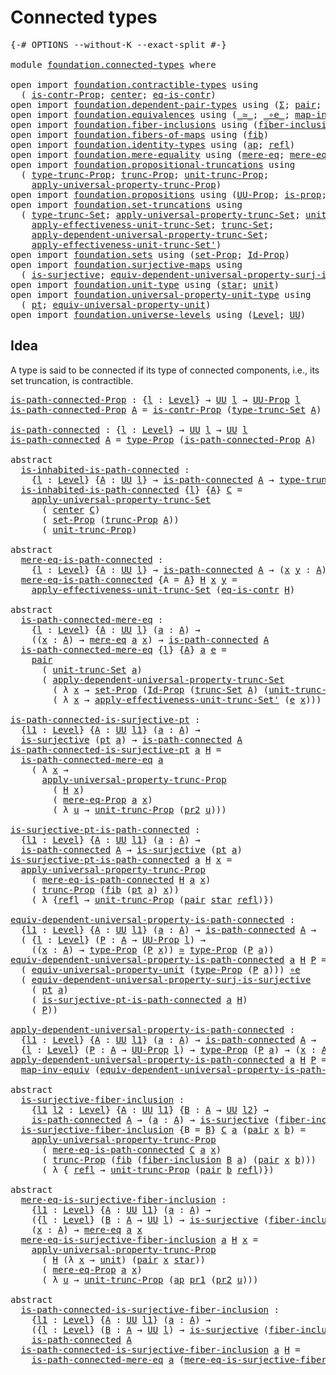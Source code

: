 # Connected types

<pre class="Agda"><a id="28" class="Symbol">{-#</a> <a id="32" class="Keyword">OPTIONS</a> <a id="40" class="Pragma">--without-K</a> <a id="52" class="Pragma">--exact-split</a> <a id="66" class="Symbol">#-}</a>

<a id="71" class="Keyword">module</a> <a id="78" href="foundation.connected-types.html" class="Module">foundation.connected-types</a> <a id="105" class="Keyword">where</a>

<a id="112" class="Keyword">open</a> <a id="117" class="Keyword">import</a> <a id="124" href="foundation.contractible-types.html" class="Module">foundation.contractible-types</a> <a id="154" class="Keyword">using</a>
  <a id="162" class="Symbol">(</a> <a id="164" href="foundation.contractible-types.html#2659" class="Function">is-contr-Prop</a><a id="177" class="Symbol">;</a> <a id="179" href="foundation-core.contractible-types.html#1018" class="Function">center</a><a id="185" class="Symbol">;</a> <a id="187" href="foundation-core.contractible-types.html#1232" class="Function">eq-is-contr</a><a id="198" class="Symbol">)</a>
<a id="200" class="Keyword">open</a> <a id="205" class="Keyword">import</a> <a id="212" href="foundation.dependent-pair-types.html" class="Module">foundation.dependent-pair-types</a> <a id="244" class="Keyword">using</a> <a id="250" class="Symbol">(</a><a id="251" href="foundation-core.dependent-pair-types.html#502" class="Record">Σ</a><a id="252" class="Symbol">;</a> <a id="254" href="foundation-core.dependent-pair-types.html#575" class="InductiveConstructor">pair</a><a id="258" class="Symbol">;</a> <a id="260" href="foundation-core.dependent-pair-types.html#592" class="Field">pr1</a><a id="263" class="Symbol">;</a> <a id="265" href="foundation-core.dependent-pair-types.html#604" class="Field">pr2</a><a id="268" class="Symbol">)</a>
<a id="270" class="Keyword">open</a> <a id="275" class="Keyword">import</a> <a id="282" href="foundation.equivalences.html" class="Module">foundation.equivalences</a> <a id="306" class="Keyword">using</a> <a id="312" class="Symbol">(</a><a id="313" href="foundation-core.equivalences.html#1607" class="Function Operator">_≃_</a><a id="316" class="Symbol">;</a> <a id="318" href="foundation-core.equivalences.html#7843" class="Function Operator">_∘e_</a><a id="322" class="Symbol">;</a> <a id="324" href="foundation-core.equivalences.html#5022" class="Function">map-inv-equiv</a><a id="337" class="Symbol">)</a>
<a id="339" class="Keyword">open</a> <a id="344" class="Keyword">import</a> <a id="351" href="foundation.fiber-inclusions.html" class="Module">foundation.fiber-inclusions</a> <a id="379" class="Keyword">using</a> <a id="385" class="Symbol">(</a><a id="386" href="foundation.fiber-inclusions.html#1816" class="Function">fiber-inclusion</a><a id="401" class="Symbol">)</a>
<a id="403" class="Keyword">open</a> <a id="408" class="Keyword">import</a> <a id="415" href="foundation.fibers-of-maps.html" class="Module">foundation.fibers-of-maps</a> <a id="441" class="Keyword">using</a> <a id="447" class="Symbol">(</a><a id="448" href="foundation-core.fibers-of-maps.html#928" class="Function">fib</a><a id="451" class="Symbol">)</a>
<a id="453" class="Keyword">open</a> <a id="458" class="Keyword">import</a> <a id="465" href="foundation.identity-types.html" class="Module">foundation.identity-types</a> <a id="491" class="Keyword">using</a> <a id="497" class="Symbol">(</a><a id="498" href="foundation-core.identity-types.html#2853" class="Function">ap</a><a id="500" class="Symbol">;</a> <a id="502" href="foundation-core.identity-types.html#694" class="InductiveConstructor">refl</a><a id="506" class="Symbol">)</a>
<a id="508" class="Keyword">open</a> <a id="513" class="Keyword">import</a> <a id="520" href="foundation.mere-equality.html" class="Module">foundation.mere-equality</a> <a id="545" class="Keyword">using</a> <a id="551" class="Symbol">(</a><a id="552" href="foundation.mere-equality.html#1100" class="Function">mere-eq</a><a id="559" class="Symbol">;</a> <a id="561" href="foundation.mere-equality.html#1000" class="Function">mere-eq-Prop</a><a id="573" class="Symbol">)</a>
<a id="575" class="Keyword">open</a> <a id="580" class="Keyword">import</a> <a id="587" href="foundation.propositional-truncations.html" class="Module">foundation.propositional-truncations</a> <a id="624" class="Keyword">using</a>
  <a id="632" class="Symbol">(</a> <a id="634" href="foundation.propositional-truncations.html#2012" class="Function">type-trunc-Prop</a><a id="649" class="Symbol">;</a> <a id="651" href="foundation.propositional-truncations.html#2510" class="Function">trunc-Prop</a><a id="661" class="Symbol">;</a> <a id="663" href="foundation.propositional-truncations.html#2096" class="Function">unit-trunc-Prop</a><a id="678" class="Symbol">;</a>
    <a id="684" href="foundation.propositional-truncations.html#5581" class="Function">apply-universal-property-trunc-Prop</a><a id="719" class="Symbol">)</a>
<a id="721" class="Keyword">open</a> <a id="726" class="Keyword">import</a> <a id="733" href="foundation.propositions.html" class="Module">foundation.propositions</a> <a id="757" class="Keyword">using</a> <a id="763" class="Symbol">(</a><a id="764" href="foundation-core.propositions.html#1322" class="Function">UU-Prop</a><a id="771" class="Symbol">;</a> <a id="773" href="foundation-core.propositions.html#1246" class="Function">is-prop</a><a id="780" class="Symbol">;</a> <a id="782" href="foundation-core.propositions.html#1424" class="Function">type-Prop</a><a id="791" class="Symbol">)</a>
<a id="793" class="Keyword">open</a> <a id="798" class="Keyword">import</a> <a id="805" href="foundation.set-truncations.html" class="Module">foundation.set-truncations</a> <a id="832" class="Keyword">using</a>
  <a id="840" class="Symbol">(</a> <a id="842" href="foundation.set-truncations.html#3386" class="Postulate">type-trunc-Set</a><a id="856" class="Symbol">;</a> <a id="858" href="foundation.set-truncations.html#5109" class="Function">apply-universal-property-trunc-Set</a><a id="892" class="Symbol">;</a> <a id="894" href="foundation.set-truncations.html#3650" class="Postulate">unit-trunc-Set</a><a id="908" class="Symbol">;</a>
    <a id="914" href="foundation.set-truncations.html#7885" class="Function">apply-effectiveness-unit-trunc-Set</a><a id="948" class="Symbol">;</a> <a id="950" href="foundation.set-truncations.html#3518" class="Function">trunc-Set</a><a id="959" class="Symbol">;</a>
    <a id="965" href="foundation.set-truncations.html#6096" class="Function">apply-dependent-universal-property-trunc-Set</a><a id="1009" class="Symbol">;</a>
    <a id="1015" href="foundation.set-truncations.html#8139" class="Function">apply-effectiveness-unit-trunc-Set&#39;</a><a id="1050" class="Symbol">)</a>
<a id="1052" class="Keyword">open</a> <a id="1057" class="Keyword">import</a> <a id="1064" href="foundation.sets.html" class="Module">foundation.sets</a> <a id="1080" class="Keyword">using</a> <a id="1086" class="Symbol">(</a><a id="1087" href="foundation-core.sets.html#3062" class="Function">set-Prop</a><a id="1095" class="Symbol">;</a> <a id="1097" href="foundation-core.sets.html#1407" class="Function">Id-Prop</a><a id="1104" class="Symbol">)</a>
<a id="1106" class="Keyword">open</a> <a id="1111" class="Keyword">import</a> <a id="1118" href="foundation.surjective-maps.html" class="Module">foundation.surjective-maps</a> <a id="1145" class="Keyword">using</a>
  <a id="1153" class="Symbol">(</a> <a id="1155" href="foundation.surjective-maps.html#1905" class="Function">is-surjective</a><a id="1168" class="Symbol">;</a> <a id="1170" href="foundation.surjective-maps.html#4745" class="Function">equiv-dependent-universal-property-surj-is-surjective</a><a id="1223" class="Symbol">)</a>
<a id="1225" class="Keyword">open</a> <a id="1230" class="Keyword">import</a> <a id="1237" href="foundation.unit-type.html" class="Module">foundation.unit-type</a> <a id="1258" class="Keyword">using</a> <a id="1264" class="Symbol">(</a><a id="1265" href="foundation.unit-type.html#999" class="InductiveConstructor">star</a><a id="1269" class="Symbol">;</a> <a id="1271" href="foundation.unit-type.html#975" class="Datatype">unit</a><a id="1275" class="Symbol">)</a>
<a id="1277" class="Keyword">open</a> <a id="1282" class="Keyword">import</a> <a id="1289" href="foundation.universal-property-unit-type.html" class="Module">foundation.universal-property-unit-type</a> <a id="1329" class="Keyword">using</a>
  <a id="1337" class="Symbol">(</a> <a id="1339" href="foundation.universal-property-unit-type.html#1457" class="Function">pt</a><a id="1341" class="Symbol">;</a> <a id="1343" href="foundation.universal-property-unit-type.html#2144" class="Function">equiv-universal-property-unit</a><a id="1372" class="Symbol">)</a>
<a id="1374" class="Keyword">open</a> <a id="1379" class="Keyword">import</a> <a id="1386" href="foundation.universe-levels.html" class="Module">foundation.universe-levels</a> <a id="1413" class="Keyword">using</a> <a id="1419" class="Symbol">(</a><a id="1420" href="Agda.Primitive.html#597" class="Postulate">Level</a><a id="1425" class="Symbol">;</a> <a id="1427" href="foundation-core.universe-levels.html#222" class="Primitive">UU</a><a id="1429" class="Symbol">)</a>
</pre>
## Idea

A type is said to be connected if its type of connected components, i.e., its set truncation, is contractible.

<pre class="Agda"><a id="is-path-connected-Prop"></a><a id="1565" href="foundation.connected-types.html#1565" class="Function">is-path-connected-Prop</a> <a id="1588" class="Symbol">:</a> <a id="1590" class="Symbol">{</a><a id="1591" href="foundation.connected-types.html#1591" class="Bound">l</a> <a id="1593" class="Symbol">:</a> <a id="1595" href="Agda.Primitive.html#597" class="Postulate">Level</a><a id="1600" class="Symbol">}</a> <a id="1602" class="Symbol">→</a> <a id="1604" href="foundation-core.universe-levels.html#222" class="Primitive">UU</a> <a id="1607" href="foundation.connected-types.html#1591" class="Bound">l</a> <a id="1609" class="Symbol">→</a> <a id="1611" href="foundation-core.propositions.html#1322" class="Function">UU-Prop</a> <a id="1619" href="foundation.connected-types.html#1591" class="Bound">l</a>
<a id="1621" href="foundation.connected-types.html#1565" class="Function">is-path-connected-Prop</a> <a id="1644" href="foundation.connected-types.html#1644" class="Bound">A</a> <a id="1646" class="Symbol">=</a> <a id="1648" href="foundation.contractible-types.html#2659" class="Function">is-contr-Prop</a> <a id="1662" class="Symbol">(</a><a id="1663" href="foundation.set-truncations.html#3386" class="Postulate">type-trunc-Set</a> <a id="1678" href="foundation.connected-types.html#1644" class="Bound">A</a><a id="1679" class="Symbol">)</a>

<a id="is-path-connected"></a><a id="1682" href="foundation.connected-types.html#1682" class="Function">is-path-connected</a> <a id="1700" class="Symbol">:</a> <a id="1702" class="Symbol">{</a><a id="1703" href="foundation.connected-types.html#1703" class="Bound">l</a> <a id="1705" class="Symbol">:</a> <a id="1707" href="Agda.Primitive.html#597" class="Postulate">Level</a><a id="1712" class="Symbol">}</a> <a id="1714" class="Symbol">→</a> <a id="1716" href="foundation-core.universe-levels.html#222" class="Primitive">UU</a> <a id="1719" href="foundation.connected-types.html#1703" class="Bound">l</a> <a id="1721" class="Symbol">→</a> <a id="1723" href="foundation-core.universe-levels.html#222" class="Primitive">UU</a> <a id="1726" href="foundation.connected-types.html#1703" class="Bound">l</a>
<a id="1728" href="foundation.connected-types.html#1682" class="Function">is-path-connected</a> <a id="1746" href="foundation.connected-types.html#1746" class="Bound">A</a> <a id="1748" class="Symbol">=</a> <a id="1750" href="foundation-core.propositions.html#1424" class="Function">type-Prop</a> <a id="1760" class="Symbol">(</a><a id="1761" href="foundation.connected-types.html#1565" class="Function">is-path-connected-Prop</a> <a id="1784" href="foundation.connected-types.html#1746" class="Bound">A</a><a id="1785" class="Symbol">)</a>

<a id="1788" class="Keyword">abstract</a>
  <a id="is-inhabited-is-path-connected"></a><a id="1799" href="foundation.connected-types.html#1799" class="Function">is-inhabited-is-path-connected</a> <a id="1830" class="Symbol">:</a>
    <a id="1836" class="Symbol">{</a><a id="1837" href="foundation.connected-types.html#1837" class="Bound">l</a> <a id="1839" class="Symbol">:</a> <a id="1841" href="Agda.Primitive.html#597" class="Postulate">Level</a><a id="1846" class="Symbol">}</a> <a id="1848" class="Symbol">{</a><a id="1849" href="foundation.connected-types.html#1849" class="Bound">A</a> <a id="1851" class="Symbol">:</a> <a id="1853" href="foundation-core.universe-levels.html#222" class="Primitive">UU</a> <a id="1856" href="foundation.connected-types.html#1837" class="Bound">l</a><a id="1857" class="Symbol">}</a> <a id="1859" class="Symbol">→</a> <a id="1861" href="foundation.connected-types.html#1682" class="Function">is-path-connected</a> <a id="1879" href="foundation.connected-types.html#1849" class="Bound">A</a> <a id="1881" class="Symbol">→</a> <a id="1883" href="foundation.propositional-truncations.html#2012" class="Function">type-trunc-Prop</a> <a id="1899" href="foundation.connected-types.html#1849" class="Bound">A</a>
  <a id="1903" href="foundation.connected-types.html#1799" class="Function">is-inhabited-is-path-connected</a> <a id="1934" class="Symbol">{</a><a id="1935" href="foundation.connected-types.html#1935" class="Bound">l</a><a id="1936" class="Symbol">}</a> <a id="1938" class="Symbol">{</a><a id="1939" href="foundation.connected-types.html#1939" class="Bound">A</a><a id="1940" class="Symbol">}</a> <a id="1942" href="foundation.connected-types.html#1942" class="Bound">C</a> <a id="1944" class="Symbol">=</a>
    <a id="1950" href="foundation.set-truncations.html#5109" class="Function">apply-universal-property-trunc-Set</a>
      <a id="1991" class="Symbol">(</a> <a id="1993" href="foundation-core.contractible-types.html#1018" class="Function">center</a> <a id="2000" href="foundation.connected-types.html#1942" class="Bound">C</a><a id="2001" class="Symbol">)</a>
      <a id="2009" class="Symbol">(</a> <a id="2011" href="foundation-core.sets.html#3062" class="Function">set-Prop</a> <a id="2020" class="Symbol">(</a><a id="2021" href="foundation.propositional-truncations.html#2510" class="Function">trunc-Prop</a> <a id="2032" href="foundation.connected-types.html#1939" class="Bound">A</a><a id="2033" class="Symbol">))</a>
      <a id="2042" class="Symbol">(</a> <a id="2044" href="foundation.propositional-truncations.html#2096" class="Function">unit-trunc-Prop</a><a id="2059" class="Symbol">)</a>

<a id="2062" class="Keyword">abstract</a>
  <a id="mere-eq-is-path-connected"></a><a id="2073" href="foundation.connected-types.html#2073" class="Function">mere-eq-is-path-connected</a> <a id="2099" class="Symbol">:</a>
    <a id="2105" class="Symbol">{</a><a id="2106" href="foundation.connected-types.html#2106" class="Bound">l</a> <a id="2108" class="Symbol">:</a> <a id="2110" href="Agda.Primitive.html#597" class="Postulate">Level</a><a id="2115" class="Symbol">}</a> <a id="2117" class="Symbol">{</a><a id="2118" href="foundation.connected-types.html#2118" class="Bound">A</a> <a id="2120" class="Symbol">:</a> <a id="2122" href="foundation-core.universe-levels.html#222" class="Primitive">UU</a> <a id="2125" href="foundation.connected-types.html#2106" class="Bound">l</a><a id="2126" class="Symbol">}</a> <a id="2128" class="Symbol">→</a> <a id="2130" href="foundation.connected-types.html#1682" class="Function">is-path-connected</a> <a id="2148" href="foundation.connected-types.html#2118" class="Bound">A</a> <a id="2150" class="Symbol">→</a> <a id="2152" class="Symbol">(</a><a id="2153" href="foundation.connected-types.html#2153" class="Bound">x</a> <a id="2155" href="foundation.connected-types.html#2155" class="Bound">y</a> <a id="2157" class="Symbol">:</a> <a id="2159" href="foundation.connected-types.html#2118" class="Bound">A</a><a id="2160" class="Symbol">)</a> <a id="2162" class="Symbol">→</a> <a id="2164" href="foundation.mere-equality.html#1100" class="Function">mere-eq</a> <a id="2172" href="foundation.connected-types.html#2153" class="Bound">x</a> <a id="2174" href="foundation.connected-types.html#2155" class="Bound">y</a>
  <a id="2178" href="foundation.connected-types.html#2073" class="Function">mere-eq-is-path-connected</a> <a id="2204" class="Symbol">{</a><a id="2205" class="Argument">A</a> <a id="2207" class="Symbol">=</a> <a id="2209" href="foundation.connected-types.html#2209" class="Bound">A</a><a id="2210" class="Symbol">}</a> <a id="2212" href="foundation.connected-types.html#2212" class="Bound">H</a> <a id="2214" href="foundation.connected-types.html#2214" class="Bound">x</a> <a id="2216" href="foundation.connected-types.html#2216" class="Bound">y</a> <a id="2218" class="Symbol">=</a>
    <a id="2224" href="foundation.set-truncations.html#7885" class="Function">apply-effectiveness-unit-trunc-Set</a> <a id="2259" class="Symbol">(</a><a id="2260" href="foundation-core.contractible-types.html#1232" class="Function">eq-is-contr</a> <a id="2272" href="foundation.connected-types.html#2212" class="Bound">H</a><a id="2273" class="Symbol">)</a>

<a id="2276" class="Keyword">abstract</a>
  <a id="is-path-connected-mere-eq"></a><a id="2287" href="foundation.connected-types.html#2287" class="Function">is-path-connected-mere-eq</a> <a id="2313" class="Symbol">:</a>
    <a id="2319" class="Symbol">{</a><a id="2320" href="foundation.connected-types.html#2320" class="Bound">l</a> <a id="2322" class="Symbol">:</a> <a id="2324" href="Agda.Primitive.html#597" class="Postulate">Level</a><a id="2329" class="Symbol">}</a> <a id="2331" class="Symbol">{</a><a id="2332" href="foundation.connected-types.html#2332" class="Bound">A</a> <a id="2334" class="Symbol">:</a> <a id="2336" href="foundation-core.universe-levels.html#222" class="Primitive">UU</a> <a id="2339" href="foundation.connected-types.html#2320" class="Bound">l</a><a id="2340" class="Symbol">}</a> <a id="2342" class="Symbol">(</a><a id="2343" href="foundation.connected-types.html#2343" class="Bound">a</a> <a id="2345" class="Symbol">:</a> <a id="2347" href="foundation.connected-types.html#2332" class="Bound">A</a><a id="2348" class="Symbol">)</a> <a id="2350" class="Symbol">→</a>
    <a id="2356" class="Symbol">((</a><a id="2358" href="foundation.connected-types.html#2358" class="Bound">x</a> <a id="2360" class="Symbol">:</a> <a id="2362" href="foundation.connected-types.html#2332" class="Bound">A</a><a id="2363" class="Symbol">)</a> <a id="2365" class="Symbol">→</a> <a id="2367" href="foundation.mere-equality.html#1100" class="Function">mere-eq</a> <a id="2375" href="foundation.connected-types.html#2343" class="Bound">a</a> <a id="2377" href="foundation.connected-types.html#2358" class="Bound">x</a><a id="2378" class="Symbol">)</a> <a id="2380" class="Symbol">→</a> <a id="2382" href="foundation.connected-types.html#1682" class="Function">is-path-connected</a> <a id="2400" href="foundation.connected-types.html#2332" class="Bound">A</a>
  <a id="2404" href="foundation.connected-types.html#2287" class="Function">is-path-connected-mere-eq</a> <a id="2430" class="Symbol">{</a><a id="2431" href="foundation.connected-types.html#2431" class="Bound">l</a><a id="2432" class="Symbol">}</a> <a id="2434" class="Symbol">{</a><a id="2435" href="foundation.connected-types.html#2435" class="Bound">A</a><a id="2436" class="Symbol">}</a> <a id="2438" href="foundation.connected-types.html#2438" class="Bound">a</a> <a id="2440" href="foundation.connected-types.html#2440" class="Bound">e</a> <a id="2442" class="Symbol">=</a>
    <a id="2448" href="foundation-core.dependent-pair-types.html#575" class="InductiveConstructor">pair</a>
      <a id="2459" class="Symbol">(</a> <a id="2461" href="foundation.set-truncations.html#3650" class="Postulate">unit-trunc-Set</a> <a id="2476" href="foundation.connected-types.html#2438" class="Bound">a</a><a id="2477" class="Symbol">)</a>
      <a id="2485" class="Symbol">(</a> <a id="2487" href="foundation.set-truncations.html#6096" class="Function">apply-dependent-universal-property-trunc-Set</a>
        <a id="2540" class="Symbol">(</a> <a id="2542" class="Symbol">λ</a> <a id="2544" href="foundation.connected-types.html#2544" class="Bound">x</a> <a id="2546" class="Symbol">→</a> <a id="2548" href="foundation-core.sets.html#3062" class="Function">set-Prop</a> <a id="2557" class="Symbol">(</a><a id="2558" href="foundation-core.sets.html#1407" class="Function">Id-Prop</a> <a id="2566" class="Symbol">(</a><a id="2567" href="foundation.set-truncations.html#3518" class="Function">trunc-Set</a> <a id="2577" href="foundation.connected-types.html#2435" class="Bound">A</a><a id="2578" class="Symbol">)</a> <a id="2580" class="Symbol">(</a><a id="2581" href="foundation.set-truncations.html#3650" class="Postulate">unit-trunc-Set</a> <a id="2596" href="foundation.connected-types.html#2438" class="Bound">a</a><a id="2597" class="Symbol">)</a> <a id="2599" href="foundation.connected-types.html#2544" class="Bound">x</a><a id="2600" class="Symbol">))</a>
        <a id="2611" class="Symbol">(</a> <a id="2613" class="Symbol">λ</a> <a id="2615" href="foundation.connected-types.html#2615" class="Bound">x</a> <a id="2617" class="Symbol">→</a> <a id="2619" href="foundation.set-truncations.html#8139" class="Function">apply-effectiveness-unit-trunc-Set&#39;</a> <a id="2655" class="Symbol">(</a><a id="2656" href="foundation.connected-types.html#2440" class="Bound">e</a> <a id="2658" href="foundation.connected-types.html#2615" class="Bound">x</a><a id="2659" class="Symbol">)))</a>

<a id="is-path-connected-is-surjective-pt"></a><a id="2664" href="foundation.connected-types.html#2664" class="Function">is-path-connected-is-surjective-pt</a> <a id="2699" class="Symbol">:</a>
  <a id="2703" class="Symbol">{</a><a id="2704" href="foundation.connected-types.html#2704" class="Bound">l1</a> <a id="2707" class="Symbol">:</a> <a id="2709" href="Agda.Primitive.html#597" class="Postulate">Level</a><a id="2714" class="Symbol">}</a> <a id="2716" class="Symbol">{</a><a id="2717" href="foundation.connected-types.html#2717" class="Bound">A</a> <a id="2719" class="Symbol">:</a> <a id="2721" href="foundation-core.universe-levels.html#222" class="Primitive">UU</a> <a id="2724" href="foundation.connected-types.html#2704" class="Bound">l1</a><a id="2726" class="Symbol">}</a> <a id="2728" class="Symbol">(</a><a id="2729" href="foundation.connected-types.html#2729" class="Bound">a</a> <a id="2731" class="Symbol">:</a> <a id="2733" href="foundation.connected-types.html#2717" class="Bound">A</a><a id="2734" class="Symbol">)</a> <a id="2736" class="Symbol">→</a>
  <a id="2740" href="foundation.surjective-maps.html#1905" class="Function">is-surjective</a> <a id="2754" class="Symbol">(</a><a id="2755" href="foundation.universal-property-unit-type.html#1457" class="Function">pt</a> <a id="2758" href="foundation.connected-types.html#2729" class="Bound">a</a><a id="2759" class="Symbol">)</a> <a id="2761" class="Symbol">→</a> <a id="2763" href="foundation.connected-types.html#1682" class="Function">is-path-connected</a> <a id="2781" href="foundation.connected-types.html#2717" class="Bound">A</a>
<a id="2783" href="foundation.connected-types.html#2664" class="Function">is-path-connected-is-surjective-pt</a> <a id="2818" href="foundation.connected-types.html#2818" class="Bound">a</a> <a id="2820" href="foundation.connected-types.html#2820" class="Bound">H</a> <a id="2822" class="Symbol">=</a>
  <a id="2826" href="foundation.connected-types.html#2287" class="Function">is-path-connected-mere-eq</a> <a id="2852" href="foundation.connected-types.html#2818" class="Bound">a</a>
    <a id="2858" class="Symbol">(</a> <a id="2860" class="Symbol">λ</a> <a id="2862" href="foundation.connected-types.html#2862" class="Bound">x</a> <a id="2864" class="Symbol">→</a>
      <a id="2872" href="foundation.propositional-truncations.html#5581" class="Function">apply-universal-property-trunc-Prop</a>
        <a id="2916" class="Symbol">(</a> <a id="2918" href="foundation.connected-types.html#2820" class="Bound">H</a> <a id="2920" href="foundation.connected-types.html#2862" class="Bound">x</a><a id="2921" class="Symbol">)</a>
        <a id="2931" class="Symbol">(</a> <a id="2933" href="foundation.mere-equality.html#1000" class="Function">mere-eq-Prop</a> <a id="2946" href="foundation.connected-types.html#2818" class="Bound">a</a> <a id="2948" href="foundation.connected-types.html#2862" class="Bound">x</a><a id="2949" class="Symbol">)</a>
        <a id="2959" class="Symbol">(</a> <a id="2961" class="Symbol">λ</a> <a id="2963" href="foundation.connected-types.html#2963" class="Bound">u</a> <a id="2965" class="Symbol">→</a> <a id="2967" href="foundation.propositional-truncations.html#2096" class="Function">unit-trunc-Prop</a> <a id="2983" class="Symbol">(</a><a id="2984" href="foundation-core.dependent-pair-types.html#604" class="Field">pr2</a> <a id="2988" href="foundation.connected-types.html#2963" class="Bound">u</a><a id="2989" class="Symbol">)))</a>

<a id="is-surjective-pt-is-path-connected"></a><a id="2994" href="foundation.connected-types.html#2994" class="Function">is-surjective-pt-is-path-connected</a> <a id="3029" class="Symbol">:</a>
  <a id="3033" class="Symbol">{</a><a id="3034" href="foundation.connected-types.html#3034" class="Bound">l1</a> <a id="3037" class="Symbol">:</a> <a id="3039" href="Agda.Primitive.html#597" class="Postulate">Level</a><a id="3044" class="Symbol">}</a> <a id="3046" class="Symbol">{</a><a id="3047" href="foundation.connected-types.html#3047" class="Bound">A</a> <a id="3049" class="Symbol">:</a> <a id="3051" href="foundation-core.universe-levels.html#222" class="Primitive">UU</a> <a id="3054" href="foundation.connected-types.html#3034" class="Bound">l1</a><a id="3056" class="Symbol">}</a> <a id="3058" class="Symbol">(</a><a id="3059" href="foundation.connected-types.html#3059" class="Bound">a</a> <a id="3061" class="Symbol">:</a> <a id="3063" href="foundation.connected-types.html#3047" class="Bound">A</a><a id="3064" class="Symbol">)</a> <a id="3066" class="Symbol">→</a>
  <a id="3070" href="foundation.connected-types.html#1682" class="Function">is-path-connected</a> <a id="3088" href="foundation.connected-types.html#3047" class="Bound">A</a> <a id="3090" class="Symbol">→</a> <a id="3092" href="foundation.surjective-maps.html#1905" class="Function">is-surjective</a> <a id="3106" class="Symbol">(</a><a id="3107" href="foundation.universal-property-unit-type.html#1457" class="Function">pt</a> <a id="3110" href="foundation.connected-types.html#3059" class="Bound">a</a><a id="3111" class="Symbol">)</a>
<a id="3113" href="foundation.connected-types.html#2994" class="Function">is-surjective-pt-is-path-connected</a> <a id="3148" href="foundation.connected-types.html#3148" class="Bound">a</a> <a id="3150" href="foundation.connected-types.html#3150" class="Bound">H</a> <a id="3152" href="foundation.connected-types.html#3152" class="Bound">x</a> <a id="3154" class="Symbol">=</a>
  <a id="3158" href="foundation.propositional-truncations.html#5581" class="Function">apply-universal-property-trunc-Prop</a>
    <a id="3198" class="Symbol">(</a> <a id="3200" href="foundation.connected-types.html#2073" class="Function">mere-eq-is-path-connected</a> <a id="3226" href="foundation.connected-types.html#3150" class="Bound">H</a> <a id="3228" href="foundation.connected-types.html#3148" class="Bound">a</a> <a id="3230" href="foundation.connected-types.html#3152" class="Bound">x</a><a id="3231" class="Symbol">)</a>
    <a id="3237" class="Symbol">(</a> <a id="3239" href="foundation.propositional-truncations.html#2510" class="Function">trunc-Prop</a> <a id="3250" class="Symbol">(</a><a id="3251" href="foundation-core.fibers-of-maps.html#928" class="Function">fib</a> <a id="3255" class="Symbol">(</a><a id="3256" href="foundation.universal-property-unit-type.html#1457" class="Function">pt</a> <a id="3259" href="foundation.connected-types.html#3148" class="Bound">a</a><a id="3260" class="Symbol">)</a> <a id="3262" href="foundation.connected-types.html#3152" class="Bound">x</a><a id="3263" class="Symbol">))</a>
    <a id="3270" class="Symbol">(</a> <a id="3272" class="Symbol">λ</a> <a id="3274" class="Symbol">{</a><a id="3275" href="foundation-core.identity-types.html#694" class="InductiveConstructor">refl</a> <a id="3280" class="Symbol">→</a> <a id="3282" href="foundation.propositional-truncations.html#2096" class="Function">unit-trunc-Prop</a> <a id="3298" class="Symbol">(</a><a id="3299" href="foundation-core.dependent-pair-types.html#575" class="InductiveConstructor">pair</a> <a id="3304" href="foundation.unit-type.html#999" class="InductiveConstructor">star</a> <a id="3309" href="foundation-core.identity-types.html#694" class="InductiveConstructor">refl</a><a id="3313" class="Symbol">)})</a>

<a id="equiv-dependent-universal-property-is-path-connected"></a><a id="3318" href="foundation.connected-types.html#3318" class="Function">equiv-dependent-universal-property-is-path-connected</a> <a id="3371" class="Symbol">:</a>
  <a id="3375" class="Symbol">{</a><a id="3376" href="foundation.connected-types.html#3376" class="Bound">l1</a> <a id="3379" class="Symbol">:</a> <a id="3381" href="Agda.Primitive.html#597" class="Postulate">Level</a><a id="3386" class="Symbol">}</a> <a id="3388" class="Symbol">{</a><a id="3389" href="foundation.connected-types.html#3389" class="Bound">A</a> <a id="3391" class="Symbol">:</a> <a id="3393" href="foundation-core.universe-levels.html#222" class="Primitive">UU</a> <a id="3396" href="foundation.connected-types.html#3376" class="Bound">l1</a><a id="3398" class="Symbol">}</a> <a id="3400" class="Symbol">(</a><a id="3401" href="foundation.connected-types.html#3401" class="Bound">a</a> <a id="3403" class="Symbol">:</a> <a id="3405" href="foundation.connected-types.html#3389" class="Bound">A</a><a id="3406" class="Symbol">)</a> <a id="3408" class="Symbol">→</a> <a id="3410" href="foundation.connected-types.html#1682" class="Function">is-path-connected</a> <a id="3428" href="foundation.connected-types.html#3389" class="Bound">A</a> <a id="3430" class="Symbol">→</a>
  <a id="3434" class="Symbol">(</a> <a id="3436" class="Symbol">{</a><a id="3437" href="foundation.connected-types.html#3437" class="Bound">l</a> <a id="3439" class="Symbol">:</a> <a id="3441" href="Agda.Primitive.html#597" class="Postulate">Level</a><a id="3446" class="Symbol">}</a> <a id="3448" class="Symbol">(</a><a id="3449" href="foundation.connected-types.html#3449" class="Bound">P</a> <a id="3451" class="Symbol">:</a> <a id="3453" href="foundation.connected-types.html#3389" class="Bound">A</a> <a id="3455" class="Symbol">→</a> <a id="3457" href="foundation-core.propositions.html#1322" class="Function">UU-Prop</a> <a id="3465" href="foundation.connected-types.html#3437" class="Bound">l</a><a id="3466" class="Symbol">)</a> <a id="3468" class="Symbol">→</a>
    <a id="3474" class="Symbol">((</a><a id="3476" href="foundation.connected-types.html#3476" class="Bound">x</a> <a id="3478" class="Symbol">:</a> <a id="3480" href="foundation.connected-types.html#3389" class="Bound">A</a><a id="3481" class="Symbol">)</a> <a id="3483" class="Symbol">→</a> <a id="3485" href="foundation-core.propositions.html#1424" class="Function">type-Prop</a> <a id="3495" class="Symbol">(</a><a id="3496" href="foundation.connected-types.html#3449" class="Bound">P</a> <a id="3498" href="foundation.connected-types.html#3476" class="Bound">x</a><a id="3499" class="Symbol">))</a> <a id="3502" href="foundation-core.equivalences.html#1607" class="Function Operator">≃</a> <a id="3504" href="foundation-core.propositions.html#1424" class="Function">type-Prop</a> <a id="3514" class="Symbol">(</a><a id="3515" href="foundation.connected-types.html#3449" class="Bound">P</a> <a id="3517" href="foundation.connected-types.html#3401" class="Bound">a</a><a id="3518" class="Symbol">))</a>
<a id="3521" href="foundation.connected-types.html#3318" class="Function">equiv-dependent-universal-property-is-path-connected</a> <a id="3574" href="foundation.connected-types.html#3574" class="Bound">a</a> <a id="3576" href="foundation.connected-types.html#3576" class="Bound">H</a> <a id="3578" href="foundation.connected-types.html#3578" class="Bound">P</a> <a id="3580" class="Symbol">=</a>
  <a id="3584" class="Symbol">(</a> <a id="3586" href="foundation.universal-property-unit-type.html#2144" class="Function">equiv-universal-property-unit</a> <a id="3616" class="Symbol">(</a><a id="3617" href="foundation-core.propositions.html#1424" class="Function">type-Prop</a> <a id="3627" class="Symbol">(</a><a id="3628" href="foundation.connected-types.html#3578" class="Bound">P</a> <a id="3630" href="foundation.connected-types.html#3574" class="Bound">a</a><a id="3631" class="Symbol">)))</a> <a id="3635" href="foundation-core.equivalences.html#7843" class="Function Operator">∘e</a>
  <a id="3640" class="Symbol">(</a> <a id="3642" href="foundation.surjective-maps.html#4745" class="Function">equiv-dependent-universal-property-surj-is-surjective</a>
    <a id="3700" class="Symbol">(</a> <a id="3702" href="foundation.universal-property-unit-type.html#1457" class="Function">pt</a> <a id="3705" href="foundation.connected-types.html#3574" class="Bound">a</a><a id="3706" class="Symbol">)</a>
    <a id="3712" class="Symbol">(</a> <a id="3714" href="foundation.connected-types.html#2994" class="Function">is-surjective-pt-is-path-connected</a> <a id="3749" href="foundation.connected-types.html#3574" class="Bound">a</a> <a id="3751" href="foundation.connected-types.html#3576" class="Bound">H</a><a id="3752" class="Symbol">)</a>
    <a id="3758" class="Symbol">(</a> <a id="3760" href="foundation.connected-types.html#3578" class="Bound">P</a><a id="3761" class="Symbol">))</a>

<a id="apply-dependent-universal-property-is-path-connected"></a><a id="3765" href="foundation.connected-types.html#3765" class="Function">apply-dependent-universal-property-is-path-connected</a> <a id="3818" class="Symbol">:</a>
  <a id="3822" class="Symbol">{</a><a id="3823" href="foundation.connected-types.html#3823" class="Bound">l1</a> <a id="3826" class="Symbol">:</a> <a id="3828" href="Agda.Primitive.html#597" class="Postulate">Level</a><a id="3833" class="Symbol">}</a> <a id="3835" class="Symbol">{</a><a id="3836" href="foundation.connected-types.html#3836" class="Bound">A</a> <a id="3838" class="Symbol">:</a> <a id="3840" href="foundation-core.universe-levels.html#222" class="Primitive">UU</a> <a id="3843" href="foundation.connected-types.html#3823" class="Bound">l1</a><a id="3845" class="Symbol">}</a> <a id="3847" class="Symbol">(</a><a id="3848" href="foundation.connected-types.html#3848" class="Bound">a</a> <a id="3850" class="Symbol">:</a> <a id="3852" href="foundation.connected-types.html#3836" class="Bound">A</a><a id="3853" class="Symbol">)</a> <a id="3855" class="Symbol">→</a> <a id="3857" href="foundation.connected-types.html#1682" class="Function">is-path-connected</a> <a id="3875" href="foundation.connected-types.html#3836" class="Bound">A</a> <a id="3877" class="Symbol">→</a>
  <a id="3881" class="Symbol">{</a><a id="3882" href="foundation.connected-types.html#3882" class="Bound">l</a> <a id="3884" class="Symbol">:</a> <a id="3886" href="Agda.Primitive.html#597" class="Postulate">Level</a><a id="3891" class="Symbol">}</a> <a id="3893" class="Symbol">(</a><a id="3894" href="foundation.connected-types.html#3894" class="Bound">P</a> <a id="3896" class="Symbol">:</a> <a id="3898" href="foundation.connected-types.html#3836" class="Bound">A</a> <a id="3900" class="Symbol">→</a> <a id="3902" href="foundation-core.propositions.html#1322" class="Function">UU-Prop</a> <a id="3910" href="foundation.connected-types.html#3882" class="Bound">l</a><a id="3911" class="Symbol">)</a> <a id="3913" class="Symbol">→</a> <a id="3915" href="foundation-core.propositions.html#1424" class="Function">type-Prop</a> <a id="3925" class="Symbol">(</a><a id="3926" href="foundation.connected-types.html#3894" class="Bound">P</a> <a id="3928" href="foundation.connected-types.html#3848" class="Bound">a</a><a id="3929" class="Symbol">)</a> <a id="3931" class="Symbol">→</a> <a id="3933" class="Symbol">(</a><a id="3934" href="foundation.connected-types.html#3934" class="Bound">x</a> <a id="3936" class="Symbol">:</a> <a id="3938" href="foundation.connected-types.html#3836" class="Bound">A</a><a id="3939" class="Symbol">)</a> <a id="3941" class="Symbol">→</a> <a id="3943" href="foundation-core.propositions.html#1424" class="Function">type-Prop</a> <a id="3953" class="Symbol">(</a><a id="3954" href="foundation.connected-types.html#3894" class="Bound">P</a> <a id="3956" href="foundation.connected-types.html#3934" class="Bound">x</a><a id="3957" class="Symbol">)</a>
<a id="3959" href="foundation.connected-types.html#3765" class="Function">apply-dependent-universal-property-is-path-connected</a> <a id="4012" href="foundation.connected-types.html#4012" class="Bound">a</a> <a id="4014" href="foundation.connected-types.html#4014" class="Bound">H</a> <a id="4016" href="foundation.connected-types.html#4016" class="Bound">P</a> <a id="4018" class="Symbol">=</a>
  <a id="4022" href="foundation-core.equivalences.html#5022" class="Function">map-inv-equiv</a> <a id="4036" class="Symbol">(</a><a id="4037" href="foundation.connected-types.html#3318" class="Function">equiv-dependent-universal-property-is-path-connected</a> <a id="4090" href="foundation.connected-types.html#4012" class="Bound">a</a> <a id="4092" href="foundation.connected-types.html#4014" class="Bound">H</a> <a id="4094" href="foundation.connected-types.html#4016" class="Bound">P</a><a id="4095" class="Symbol">)</a>

<a id="4098" class="Keyword">abstract</a>
  <a id="is-surjective-fiber-inclusion"></a><a id="4109" href="foundation.connected-types.html#4109" class="Function">is-surjective-fiber-inclusion</a> <a id="4139" class="Symbol">:</a>
    <a id="4145" class="Symbol">{</a><a id="4146" href="foundation.connected-types.html#4146" class="Bound">l1</a> <a id="4149" href="foundation.connected-types.html#4149" class="Bound">l2</a> <a id="4152" class="Symbol">:</a> <a id="4154" href="Agda.Primitive.html#597" class="Postulate">Level</a><a id="4159" class="Symbol">}</a> <a id="4161" class="Symbol">{</a><a id="4162" href="foundation.connected-types.html#4162" class="Bound">A</a> <a id="4164" class="Symbol">:</a> <a id="4166" href="foundation-core.universe-levels.html#222" class="Primitive">UU</a> <a id="4169" href="foundation.connected-types.html#4146" class="Bound">l1</a><a id="4171" class="Symbol">}</a> <a id="4173" class="Symbol">{</a><a id="4174" href="foundation.connected-types.html#4174" class="Bound">B</a> <a id="4176" class="Symbol">:</a> <a id="4178" href="foundation.connected-types.html#4162" class="Bound">A</a> <a id="4180" class="Symbol">→</a> <a id="4182" href="foundation-core.universe-levels.html#222" class="Primitive">UU</a> <a id="4185" href="foundation.connected-types.html#4149" class="Bound">l2</a><a id="4187" class="Symbol">}</a> <a id="4189" class="Symbol">→</a>
    <a id="4195" href="foundation.connected-types.html#1682" class="Function">is-path-connected</a> <a id="4213" href="foundation.connected-types.html#4162" class="Bound">A</a> <a id="4215" class="Symbol">→</a> <a id="4217" class="Symbol">(</a><a id="4218" href="foundation.connected-types.html#4218" class="Bound">a</a> <a id="4220" class="Symbol">:</a> <a id="4222" href="foundation.connected-types.html#4162" class="Bound">A</a><a id="4223" class="Symbol">)</a> <a id="4225" class="Symbol">→</a> <a id="4227" href="foundation.surjective-maps.html#1905" class="Function">is-surjective</a> <a id="4241" class="Symbol">(</a><a id="4242" href="foundation.fiber-inclusions.html#1816" class="Function">fiber-inclusion</a> <a id="4258" href="foundation.connected-types.html#4174" class="Bound">B</a> <a id="4260" href="foundation.connected-types.html#4218" class="Bound">a</a><a id="4261" class="Symbol">)</a>
  <a id="4265" href="foundation.connected-types.html#4109" class="Function">is-surjective-fiber-inclusion</a> <a id="4295" class="Symbol">{</a><a id="4296" class="Argument">B</a> <a id="4298" class="Symbol">=</a> <a id="4300" href="foundation.connected-types.html#4300" class="Bound">B</a><a id="4301" class="Symbol">}</a> <a id="4303" href="foundation.connected-types.html#4303" class="Bound">C</a> <a id="4305" href="foundation.connected-types.html#4305" class="Bound">a</a> <a id="4307" class="Symbol">(</a><a id="4308" href="foundation-core.dependent-pair-types.html#575" class="InductiveConstructor">pair</a> <a id="4313" href="foundation.connected-types.html#4313" class="Bound">x</a> <a id="4315" href="foundation.connected-types.html#4315" class="Bound">b</a><a id="4316" class="Symbol">)</a> <a id="4318" class="Symbol">=</a>
    <a id="4324" href="foundation.propositional-truncations.html#5581" class="Function">apply-universal-property-trunc-Prop</a>
      <a id="4366" class="Symbol">(</a> <a id="4368" href="foundation.connected-types.html#2073" class="Function">mere-eq-is-path-connected</a> <a id="4394" href="foundation.connected-types.html#4303" class="Bound">C</a> <a id="4396" href="foundation.connected-types.html#4305" class="Bound">a</a> <a id="4398" href="foundation.connected-types.html#4313" class="Bound">x</a><a id="4399" class="Symbol">)</a>
      <a id="4407" class="Symbol">(</a> <a id="4409" href="foundation.propositional-truncations.html#2510" class="Function">trunc-Prop</a> <a id="4420" class="Symbol">(</a><a id="4421" href="foundation-core.fibers-of-maps.html#928" class="Function">fib</a> <a id="4425" class="Symbol">(</a><a id="4426" href="foundation.fiber-inclusions.html#1816" class="Function">fiber-inclusion</a> <a id="4442" href="foundation.connected-types.html#4300" class="Bound">B</a> <a id="4444" href="foundation.connected-types.html#4305" class="Bound">a</a><a id="4445" class="Symbol">)</a> <a id="4447" class="Symbol">(</a><a id="4448" href="foundation-core.dependent-pair-types.html#575" class="InductiveConstructor">pair</a> <a id="4453" href="foundation.connected-types.html#4313" class="Bound">x</a> <a id="4455" href="foundation.connected-types.html#4315" class="Bound">b</a><a id="4456" class="Symbol">)))</a>
      <a id="4466" class="Symbol">(</a> <a id="4468" class="Symbol">λ</a> <a id="4470" class="Symbol">{</a> <a id="4472" href="foundation-core.identity-types.html#694" class="InductiveConstructor">refl</a> <a id="4477" class="Symbol">→</a> <a id="4479" href="foundation.propositional-truncations.html#2096" class="Function">unit-trunc-Prop</a> <a id="4495" class="Symbol">(</a><a id="4496" href="foundation-core.dependent-pair-types.html#575" class="InductiveConstructor">pair</a> <a id="4501" href="foundation.connected-types.html#4315" class="Bound">b</a> <a id="4503" href="foundation-core.identity-types.html#694" class="InductiveConstructor">refl</a><a id="4507" class="Symbol">)})</a>

<a id="4512" class="Keyword">abstract</a>
  <a id="mere-eq-is-surjective-fiber-inclusion"></a><a id="4523" href="foundation.connected-types.html#4523" class="Function">mere-eq-is-surjective-fiber-inclusion</a> <a id="4561" class="Symbol">:</a>
    <a id="4567" class="Symbol">{</a><a id="4568" href="foundation.connected-types.html#4568" class="Bound">l1</a> <a id="4571" class="Symbol">:</a> <a id="4573" href="Agda.Primitive.html#597" class="Postulate">Level</a><a id="4578" class="Symbol">}</a> <a id="4580" class="Symbol">{</a><a id="4581" href="foundation.connected-types.html#4581" class="Bound">A</a> <a id="4583" class="Symbol">:</a> <a id="4585" href="foundation-core.universe-levels.html#222" class="Primitive">UU</a> <a id="4588" href="foundation.connected-types.html#4568" class="Bound">l1</a><a id="4590" class="Symbol">}</a> <a id="4592" class="Symbol">(</a><a id="4593" href="foundation.connected-types.html#4593" class="Bound">a</a> <a id="4595" class="Symbol">:</a> <a id="4597" href="foundation.connected-types.html#4581" class="Bound">A</a><a id="4598" class="Symbol">)</a> <a id="4600" class="Symbol">→</a>
    <a id="4606" class="Symbol">({</a><a id="4608" href="foundation.connected-types.html#4608" class="Bound">l</a> <a id="4610" class="Symbol">:</a> <a id="4612" href="Agda.Primitive.html#597" class="Postulate">Level</a><a id="4617" class="Symbol">}</a> <a id="4619" class="Symbol">(</a><a id="4620" href="foundation.connected-types.html#4620" class="Bound">B</a> <a id="4622" class="Symbol">:</a> <a id="4624" href="foundation.connected-types.html#4581" class="Bound">A</a> <a id="4626" class="Symbol">→</a> <a id="4628" href="foundation-core.universe-levels.html#222" class="Primitive">UU</a> <a id="4631" href="foundation.connected-types.html#4608" class="Bound">l</a><a id="4632" class="Symbol">)</a> <a id="4634" class="Symbol">→</a> <a id="4636" href="foundation.surjective-maps.html#1905" class="Function">is-surjective</a> <a id="4650" class="Symbol">(</a><a id="4651" href="foundation.fiber-inclusions.html#1816" class="Function">fiber-inclusion</a> <a id="4667" href="foundation.connected-types.html#4620" class="Bound">B</a> <a id="4669" href="foundation.connected-types.html#4593" class="Bound">a</a><a id="4670" class="Symbol">))</a> <a id="4673" class="Symbol">→</a>
    <a id="4679" class="Symbol">(</a><a id="4680" href="foundation.connected-types.html#4680" class="Bound">x</a> <a id="4682" class="Symbol">:</a> <a id="4684" href="foundation.connected-types.html#4581" class="Bound">A</a><a id="4685" class="Symbol">)</a> <a id="4687" class="Symbol">→</a> <a id="4689" href="foundation.mere-equality.html#1100" class="Function">mere-eq</a> <a id="4697" href="foundation.connected-types.html#4593" class="Bound">a</a> <a id="4699" href="foundation.connected-types.html#4680" class="Bound">x</a>
  <a id="4703" href="foundation.connected-types.html#4523" class="Function">mere-eq-is-surjective-fiber-inclusion</a> <a id="4741" href="foundation.connected-types.html#4741" class="Bound">a</a> <a id="4743" href="foundation.connected-types.html#4743" class="Bound">H</a> <a id="4745" href="foundation.connected-types.html#4745" class="Bound">x</a> <a id="4747" class="Symbol">=</a>
    <a id="4753" href="foundation.propositional-truncations.html#5581" class="Function">apply-universal-property-trunc-Prop</a>
      <a id="4795" class="Symbol">(</a> <a id="4797" href="foundation.connected-types.html#4743" class="Bound">H</a> <a id="4799" class="Symbol">(λ</a> <a id="4802" href="foundation.connected-types.html#4802" class="Bound">x</a> <a id="4804" class="Symbol">→</a> <a id="4806" href="foundation.unit-type.html#975" class="Datatype">unit</a><a id="4810" class="Symbol">)</a> <a id="4812" class="Symbol">(</a><a id="4813" href="foundation-core.dependent-pair-types.html#575" class="InductiveConstructor">pair</a> <a id="4818" href="foundation.connected-types.html#4745" class="Bound">x</a> <a id="4820" href="foundation.unit-type.html#999" class="InductiveConstructor">star</a><a id="4824" class="Symbol">))</a>
      <a id="4833" class="Symbol">(</a> <a id="4835" href="foundation.mere-equality.html#1000" class="Function">mere-eq-Prop</a> <a id="4848" href="foundation.connected-types.html#4741" class="Bound">a</a> <a id="4850" href="foundation.connected-types.html#4745" class="Bound">x</a><a id="4851" class="Symbol">)</a>
      <a id="4859" class="Symbol">(</a> <a id="4861" class="Symbol">λ</a> <a id="4863" href="foundation.connected-types.html#4863" class="Bound">u</a> <a id="4865" class="Symbol">→</a> <a id="4867" href="foundation.propositional-truncations.html#2096" class="Function">unit-trunc-Prop</a> <a id="4883" class="Symbol">(</a><a id="4884" href="foundation-core.identity-types.html#2853" class="Function">ap</a> <a id="4887" href="foundation-core.dependent-pair-types.html#592" class="Field">pr1</a> <a id="4891" class="Symbol">(</a><a id="4892" href="foundation-core.dependent-pair-types.html#604" class="Field">pr2</a> <a id="4896" href="foundation.connected-types.html#4863" class="Bound">u</a><a id="4897" class="Symbol">)))</a>

<a id="4902" class="Keyword">abstract</a>
  <a id="is-path-connected-is-surjective-fiber-inclusion"></a><a id="4913" href="foundation.connected-types.html#4913" class="Function">is-path-connected-is-surjective-fiber-inclusion</a> <a id="4961" class="Symbol">:</a>
    <a id="4967" class="Symbol">{</a><a id="4968" href="foundation.connected-types.html#4968" class="Bound">l1</a> <a id="4971" class="Symbol">:</a> <a id="4973" href="Agda.Primitive.html#597" class="Postulate">Level</a><a id="4978" class="Symbol">}</a> <a id="4980" class="Symbol">{</a><a id="4981" href="foundation.connected-types.html#4981" class="Bound">A</a> <a id="4983" class="Symbol">:</a> <a id="4985" href="foundation-core.universe-levels.html#222" class="Primitive">UU</a> <a id="4988" href="foundation.connected-types.html#4968" class="Bound">l1</a><a id="4990" class="Symbol">}</a> <a id="4992" class="Symbol">(</a><a id="4993" href="foundation.connected-types.html#4993" class="Bound">a</a> <a id="4995" class="Symbol">:</a> <a id="4997" href="foundation.connected-types.html#4981" class="Bound">A</a><a id="4998" class="Symbol">)</a> <a id="5000" class="Symbol">→</a>
    <a id="5006" class="Symbol">({</a><a id="5008" href="foundation.connected-types.html#5008" class="Bound">l</a> <a id="5010" class="Symbol">:</a> <a id="5012" href="Agda.Primitive.html#597" class="Postulate">Level</a><a id="5017" class="Symbol">}</a> <a id="5019" class="Symbol">(</a><a id="5020" href="foundation.connected-types.html#5020" class="Bound">B</a> <a id="5022" class="Symbol">:</a> <a id="5024" href="foundation.connected-types.html#4981" class="Bound">A</a> <a id="5026" class="Symbol">→</a> <a id="5028" href="foundation-core.universe-levels.html#222" class="Primitive">UU</a> <a id="5031" href="foundation.connected-types.html#5008" class="Bound">l</a><a id="5032" class="Symbol">)</a> <a id="5034" class="Symbol">→</a> <a id="5036" href="foundation.surjective-maps.html#1905" class="Function">is-surjective</a> <a id="5050" class="Symbol">(</a><a id="5051" href="foundation.fiber-inclusions.html#1816" class="Function">fiber-inclusion</a> <a id="5067" href="foundation.connected-types.html#5020" class="Bound">B</a> <a id="5069" href="foundation.connected-types.html#4993" class="Bound">a</a><a id="5070" class="Symbol">))</a> <a id="5073" class="Symbol">→</a>
    <a id="5079" href="foundation.connected-types.html#1682" class="Function">is-path-connected</a> <a id="5097" href="foundation.connected-types.html#4981" class="Bound">A</a>
  <a id="5101" href="foundation.connected-types.html#4913" class="Function">is-path-connected-is-surjective-fiber-inclusion</a> <a id="5149" href="foundation.connected-types.html#5149" class="Bound">a</a> <a id="5151" href="foundation.connected-types.html#5151" class="Bound">H</a> <a id="5153" class="Symbol">=</a>
    <a id="5159" href="foundation.connected-types.html#2287" class="Function">is-path-connected-mere-eq</a> <a id="5185" href="foundation.connected-types.html#5149" class="Bound">a</a> <a id="5187" class="Symbol">(</a><a id="5188" href="foundation.connected-types.html#4523" class="Function">mere-eq-is-surjective-fiber-inclusion</a> <a id="5226" href="foundation.connected-types.html#5149" class="Bound">a</a> <a id="5228" href="foundation.connected-types.html#5151" class="Bound">H</a><a id="5229" class="Symbol">)</a>
</pre>